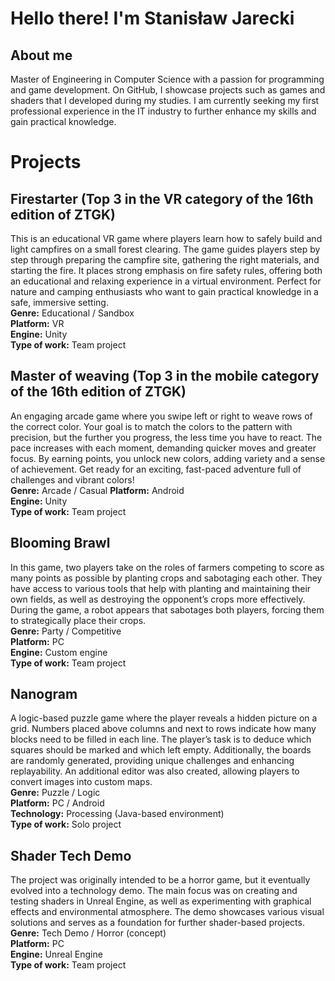 # Hello there! I'm Stanisław Jarecki
## About me
Master of Engineering in Computer Science with a passion for programming and game development. On GitHub, I showcase projects such as games and shaders that I developed during my studies. I am currently seeking my first professional experience in the IT industry to further enhance my skills and gain practical knowledge.
# Projects
## Firestarter (Top 3 in the VR category of the 16th edition of ZTGK)
This is an educational VR game where players learn how to safely build and light campfires on a small forest clearing. The game guides players step by step through preparing the campfire site, gathering the right materials, and starting the fire. It places strong emphasis on fire safety rules, offering both an educational and relaxing experience in a virtual environment. Perfect for nature and camping enthusiasts who want to gain practical knowledge in a safe, immersive setting.  
**Genre:** Educational / Sandbox  
**Platform:** VR  
**Engine:** Unity  
**Type of work:** Team project  
## Master of weaving (Top 3 in the mobile category of the 16th edition of ZTGK)
An engaging arcade game where you swipe left or right to weave rows of the correct color. Your goal is to match the colors to the pattern with precision, but the further you progress, the less time you have to react. The pace increases with each moment, demanding quicker moves and greater focus. By earning points, you unlock new colors, adding variety and a sense of achievement. Get ready for an exciting, fast-paced adventure full of challenges and vibrant colors!  
**Genre:** Arcade / Casual
**Platform:** Android  
**Engine:** Unity  
**Type of work:** Team project  
## Blooming Brawl
In this game, two players take on the roles of farmers competing to score as many points as possible by planting crops and sabotaging each other. They have access to various tools that help with planting and maintaining their own fields, as well as destroying the opponent’s crops more effectively. During the game, a robot appears that sabotages both players, forcing them to strategically place their crops.  
**Genre:** Party / Competitive  
**Platform:** PC  
**Engine:** Custom engine  
**Type of work:** Team project  
## Nanogram
A logic-based puzzle game where the player reveals a hidden picture on a grid. Numbers placed above columns and next to rows indicate how many blocks need to be filled in each line. The player’s task is to deduce which squares should be marked and which left empty. Additionally, the boards are randomly generated, providing unique challenges and enhancing replayability. An additional editor was also created, allowing players to convert images into custom maps.  
**Genre:** Puzzle / Logic  
**Platform:** PC / Android  
**Technology:** Processing (Java-based environment)  
**Type of work:** Solo project  
## Shader Tech Demo 
The project was originally intended to be a horror game, but it eventually evolved into a technology demo. The main focus was on creating and testing shaders in Unreal Engine, as well as experimenting with graphical effects and environmental atmosphere. The demo showcases various visual solutions and serves as a foundation for further shader-based projects.  
**Genre:** Tech Demo / Horror (concept)  
**Platform:** PC  
**Engine:** Unreal Engine  
**Type of work:** Team project  
